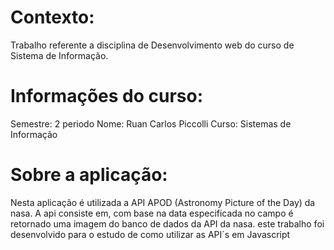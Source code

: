# Contexto:


Trabalho referente a disciplina de Desenvolvimento web
do curso de Sistema de Informação.



# Informações do curso:


Semestre: 2 periodo
Nome: Ruan Carlos Piccolli
Curso: Sistemas de Informação



# Sobre a aplicação:


Nesta aplicação é utilizada a API APOD (Astronomy Picture of the Day) da nasa.
A api consiste em, com base na data especificada no campo é retornado
uma imagem do banco de dados da API da nasa.
este trabalho foi desenvolvido para o estudo de como utilizar as API´s em Javascript


